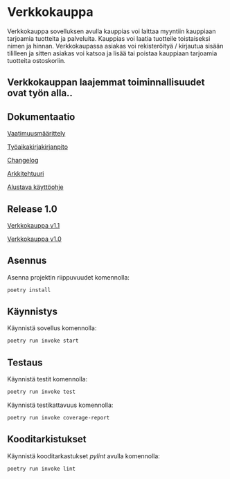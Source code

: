 # Verkkokauppa #

Verkkokauppa sovelluksen avulla kauppias voi laittaa myyntiin kauppiaan tarjoamia tuotteita ja palveluita. Kauppias voi laatia tuotteile toistaiseksi nimen ja hinnan. Verkkokaupassa asiakas voi rekisteröityä / kirjautua sisään tililleen ja sitten asiakas voi katsoa ja lisää tai poistaa kauppiaan tarjoamia tuotteita ostoskoriin.

## Verkkokauppan laajemmat toiminnallisuudet ovat työn alla.. ##

## Dokumentaatio ##
[Vaatimuusmäärittely](https://github.com/Yahimoh/ot-harjoitustyo/blob/main/Dokumentaatio/Vaatimuusmaarittely.md)

[Työaikakirjakirjanpito](https://github.com/Yahimoh/ot-harjoitustyo/blob/main/Dokumentaatio/Tyoaikakirjanpito.md)

[Changelog](https://github.com/Yahimoh/ot-harjoitustyo/blob/main/Dokumentaatio/changelog.md)

[Arkkitehtuuri](https://github.com/Yahimoh/ot-harjoitustyo/blob/main/Dokumentaatio/arkkitehtuuri.md)

[Alustava käyttöohje](https://github.com/Yahimoh/ot-harjoitustyo/blob/main/Dokumentaatio/kayttoohje.md)

## Release 1.0
[Verkkokauppa v1.1](https://github.com/Yahimoh/ot-harjoitustyo/releases/tag/1.1)

[Verkkokauppa v1.0](https://github.com/Yahimoh/ot-harjoitustyo/releases/tag/1.0)

## Asennus
Asenna projektin riippuvuudet komennolla:
```bash
poetry install
```

## Käynnistys
Käynnistä sovellus komennolla:
```bash
poetry run invoke start
```

## Testaus
Käynnistä testit komennolla:
```bash
poetry run invoke test
```

Käynnistä testikattavuus komennolla:
```bash
poetry run invoke coverage-report
```

## Kooditarkistukset
Käynnistä kooditarkastukset *pylint* avulla komennolla:
```bash
poetry run invoke lint
```
